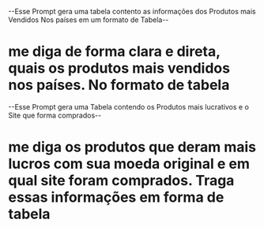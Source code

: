 --Esse Prompt gera uma tabela contento as informações dos Produtos mais Vendidos Nos países em um formato de Tabela--


# me diga de forma clara e direta, quais os produtos mais vendidos nos países. No formato de tabela #

--Esse Prompt gera uma Tabela contendo os Produtos mais lucrativos e o Site que forma comprados--

# me diga os produtos que deram mais lucros com sua moeda original e em qual site foram comprados. Traga essas informações em forma de tabela #